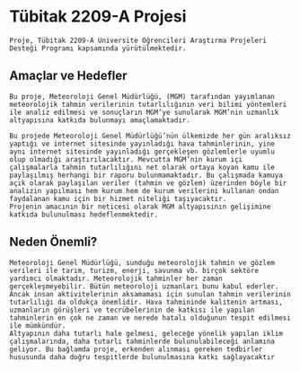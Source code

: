 # Tübitak 2209-A Projesi
    Proje, Tübitak 2209-A Üniversite Öğrencileri Araştırma Projeleri Desteği Programı kapsamında yürütülmektedir.


## Amaçlar ve Hedefler

    Bu proje, Meteoroloji Genel Müdürlüğü, (MGM) tarafından yayımlanan meteorolojik tahmin verilerinin tutarlılığının veri bilimi yöntemleri ile analiz edilmesi ve sonuçların MGM’ye sunularak MGM’nin uzmanlık altyapısına katkıda bulunmayı amaçlamaktadır.

    Bu projede Meteoroloji Genel Müdürlüğü’nün ülkemizde her gün aralıksız yaptığı ve internet sitesinde yayınladığı hava tahminlerinin, yine aynı internet sitesinde yayınladığı gerçekleşen gözlemlerle uyumlu olup olmadığı araştırılacaktır. Mevcutta MGM’nin kurum içi çalışmalarla tahmin tutarlılığını net olarak ortaya koyan kamu ile paylaşılmış herhangi bir raporu bulunmamaktadır. Bu çalışmada kamuya açık olarak paylaşılan veriler (tahmin ve gözlem) üzerinden böyle bir analizin yapılması hem kurum hem de kurum verilerini kullanan ondan faydalanan kamu için bir hizmet niteliği taşıyacaktır. 
    Projenin amacının bir neticesi olarak MGM altyapısının gelişimine katkıda bulunulması hedeflenmektedir. 

## Neden Önemli?

    Meteoroloji Genel Müdürlüğü, sunduğu meteorolojik tahmin ve gözlem verileri ile tarım, turizm, enerji, savunma vb. birçok sektöre yardımcı olmaktadır. Meteorolojik tahminler her zaman gerçekleşmeyebilir. Bütün meteoroloji uzmanları bunu kabul ederler. Ancak insan aktivitelerinin aksamaması için sunulan tahmin verilerinin tutarlılığı da oldukça önemlidir. Hava tahmininde kalitenin artması, uzmanların görüşleri ve tecrübelerinin de katkısı ile yapılan tahminlerin en çok ne zaman ve nerede hatalı olduğunun tespit edilmesi ile mümkündür. 
    Altyapının daha tutarlı hale gelmesi, geleceğe yönelik yapılan iklim çalışmalarında, daha tutarlı tahminlerde bulunulabileceği anlamına geliyor. Bu bağlamda proje, erkenden alınması gereken tedbirler hususunda daha doğru tespitlerde bulunulmasına katkı sağlayacaktır
